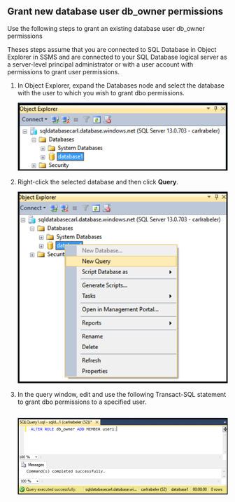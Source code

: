 

## Grant new database user db_owner permissions

Use the following steps to grant an existing database user db_owner permissions

Theses steps assume that you are connected to SQL Database in Object Explorer in SSMS and are connected to your SQL Database logical server as a server-level principal administrator or with a user account with permissions to grant user permissions. 

1. In Object Explorer, expand the Databases node and select the database with the user to which you wish to grant dbo permissions.

     ![SQL Server Management Studio: Connect to SQL Database server](./media/sql-database-create-new-database-user/sql-database-create-new-database-user-1.png)

2. Right-click the selected database and then click **Query**.

     ![SQL Server Management Studio: Connect to SQL Database server](./media/sql-database-create-new-database-user/sql-database-create-new-database-user-2.png)

3. In the query window, edit and use the following Transact-SQL statement to grant dbo permissions to a specified user. 

    ```ALTER ROLE db_owner ADD MEMBER user1;
    ```

     ![SQL Server Management Studio: Connect to SQL Database server](./media/sql-database-grant-database-user-dbo-permissions/sql-database-grant-database-user-dbo-permissions-1.png)
